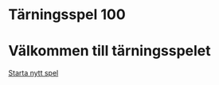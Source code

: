 Tärningsspel 100
============

<h1>Välkommen till tärningsspelet</h1>


[Starta nytt spel](dice/init)
